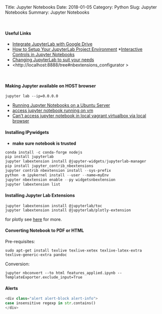 Title: Jupyter Notebooks
Date: 2018-01-05
Category: Python
Slug: Jupyter Notebooks
Summary: Jupyter Notebooks

<br> 

#### Useful Links

* [Integrate JupyterLab with Google Drive](https://towardsdatascience.com/integrate-jupyterlab-with-google-drive-98d13e340c63)
* [How to Setup Your JupyterLab Project Environment](https://towardsdatascience.com/how-to-setup-your-jupyterlab-project-environment-74909dade29b)
*[Interactive Controls in Jupyter Notebooks](https://towardsdatascience.com/interactive-controls-for-jupyter-notebooks-f5c94829aee6)
* [Changing JupyterLab to suit your needs](https://www.youtube.com/watch?v=a9P7qv4P5LE)
* <http://localhost:8888/tree#nbextensions_configurator  >

<br>

#### Making Jupyter available on HOST browser

`jupyter lab --ip=0.0.0.0`

* [Running Jupyter Notebooks on a Ubuntu Server](https://hackersandslackers.com/running-jupyter-notebooks-on-a-ubuntu-server/)
* [access jupyter notebook running on vm](https://stackoverflow.com/questions/38545198/access-jupyter-notebook-running-on-vm)
* [Can't access jupyter notebook in local vagrant virtualbox via local browser](https://stackoverflow.com/questions/47597515/cant-access-jupyter-notebook-in-local-vagrant-virtualbox-via-local-browser)

#### Installing IPywidgets

* **make sure notebook is trusted**

```powershell
conda install -c conda-forge nodejs
pip install jupyterlab
jupyter labextension install @jupyter-widgets/jupyterlab-manager
pip install jupyter_contrib_nbextensions
jupyter contrib nbextension install --sys-prefix
python -m ipykernel install --user --name=myEnv
jupyter nbextension enable --py widgetsnbextension
jupyter labextension list
```

#### Installing Jupyter Lab Extensions

```
jupyter labextension install @jupyterlab/toc
jupyter labextension install @jupyterlab/plotly-extension
```
for plotly see [here](https://stackoverflow.com/questions/54936125/plotly-gives-an-empty-field-as-output-in-jupyter-lab) for more.


#### Converting Notebook to PDF or HTML

Pre-requisites:

`sudo apt-get install texlive texlive-xetex texlive-latex-extra texlive-generic-extra pandoc`

Conversion:

`jupyter nbconvert --to html features_applied.ipynb --TemplateExporter.exclude_input=True`


#### Alerts

```python
<div class="alert alert-block alert-info">
case insensitive regexp in str.contains()
</div>
```
